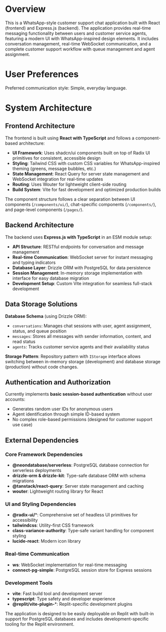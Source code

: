 # Overview

This is a WhatsApp-style customer support chat application built with React (frontend) and Express.js (backend). The application provides real-time messaging functionality between users and customer service agents, featuring a modern UI with WhatsApp-inspired design elements. It includes conversation management, real-time WebSocket communication, and a complete customer support workflow with queue management and agent assignment.

# User Preferences

Preferred communication style: Simple, everyday language.

# System Architecture

## Frontend Architecture

The frontend is built using **React with TypeScript** and follows a component-based architecture:

- **UI Framework**: Uses shadcn/ui components built on top of Radix UI primitives for consistent, accessible design
- **Styling**: Tailwind CSS with custom CSS variables for WhatsApp-inspired theming (greens, message bubbles, etc.)
- **State Management**: React Query for server state management and WebSocket integration for real-time updates
- **Routing**: Uses Wouter for lightweight client-side routing
- **Build System**: Vite for fast development and optimized production builds

The component structure follows a clear separation between UI components (`/components/ui/`), chat-specific components (`/components/`), and page-level components (`/pages/`).

## Backend Architecture

The backend uses **Express.js with TypeScript** in an ESM module setup:

- **API Structure**: RESTful endpoints for conversation and message management
- **Real-time Communication**: WebSocket server for instant messaging and typing indicators
- **Database Layer**: Drizzle ORM with PostgreSQL for data persistence
- **Session Management**: In-memory storage implementation with interface for easy database migration
- **Development Setup**: Custom Vite integration for seamless full-stack development

## Data Storage Solutions

**Database Schema** (using Drizzle ORM):
- `conversations`: Manages chat sessions with user, agent assignment, status, and queue position
- `messages`: Stores all messages with sender information, content, and read status
- `agents`: Tracks customer service agents and their availability status

**Storage Pattern**: Repository pattern with `IStorage` interface allows switching between in-memory storage (development) and database storage (production) without code changes.

## Authentication and Authorization

Currently implements **basic session-based authentication** without user accounts:
- Generates random user IDs for anonymous users
- Agent identification through simple ID-based system
- No complex role-based permissions (designed for customer support use case)

## External Dependencies

### Core Framework Dependencies
- **@neondatabase/serverless**: PostgreSQL database connection for serverless deployments
- **drizzle-orm & drizzle-kit**: Type-safe database ORM with schema migrations
- **@tanstack/react-query**: Server state management and caching
- **wouter**: Lightweight routing library for React

### UI and Styling Dependencies
- **@radix-ui/***: Comprehensive set of headless UI primitives for accessibility
- **tailwindcss**: Utility-first CSS framework
- **class-variance-authority**: Type-safe variant handling for component styling
- **lucide-react**: Modern icon library

### Real-time Communication
- **ws**: WebSocket implementation for real-time messaging
- **connect-pg-simple**: PostgreSQL session store for Express sessions

### Development Tools
- **vite**: Fast build tool and development server
- **typescript**: Type safety and developer experience
- **@replit/vite-plugin-***: Replit-specific development plugins

The application is designed to be easily deployable on Replit with built-in support for PostgreSQL databases and includes development-specific tooling for the Replit environment.
